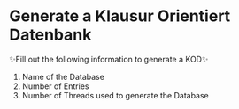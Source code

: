 # Generate a Klausur Orientiert Datenbank

✨Fill out the following information to generate a KOD✨

1. Name of the Database
2. Number of Entries
3. Number of Threads used to generate the Database





